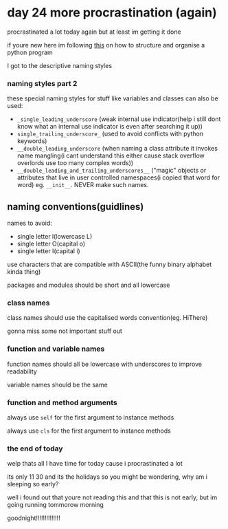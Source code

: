 # day 24 more procrastination (again)

procrastinated a lot today again but at least im getting it done

if youre new here im following [this](https://peps.python.org/pep-0008/#pet-peeves) on how to structure and organise a python program



I got  to the descriptive naming styles

### naming styles part 2

these special naming styles for stuff like variables and classes can also be used:

- `_single_leading_underscore` (weak internal use indicator(help i still dont know what an internal use indicator is even after searching it up))
- `single_trailing_underscore_` (used to avoid conflicts with python keywords)
- `__double_leading_underscore` (when naming a class attribute it invokes name mangling(i cant understand this either cause stack overflow overlords use too many complex words))
- `__double_leading_and_trailing_underscores__` ("magic" objects or attributes that live in user controlled namespaces(i copied that word for word) eg. `__init__`. NEVER make such names.

## naming conventions(guidlines)

names to avoid:
- single letter l(lowercase L)
- single letter O(capital o)
- single letter I(capital i)

use characters that are compatible with ASCII(the funny binary alphabet kinda thing)

packages and modules should be short and all lowercase

### class names

class names should use the capitalised words convention(eg. HiThere)

gonna miss some not important stuff out

### function and variable names

function names should all be lowercase with underscores to improve readability

variable names should be the same

### function and method arguments

always use `self` for the first argument to instance methods

always use `cls` for the first argument to instance methods

### the end of today

welp thats all I have time for today cause i procrastinated a lot

its only 11 30 and its the holidays so you might be wondering, why am i sleeping so early?

well i found out that youre not reading this and that this is not early, but im going running tommorow morning

goodnight!!!!!!!!!!!!!!
